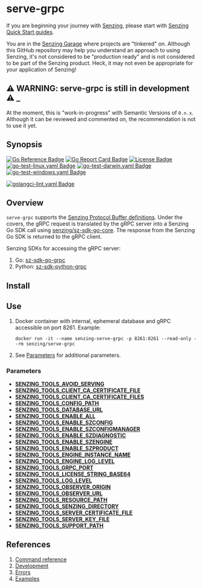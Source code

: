 # serve-grpc

If you are beginning your journey with [Senzing],
please start with [Senzing Quick Start guides].

You are in the [Senzing Garage] where projects are "tinkered" on.
Although this GitHub repository may help you understand an approach to using Senzing,
it's not considered to be "production ready" and is not considered to be part of the Senzing product.
Heck, it may not even be appropriate for your application of Senzing!

## :warning: WARNING: serve-grpc is still in development :warning: _

At the moment, this is "work-in-progress" with Semantic Versions of `0.n.x`.
Although it can be reviewed and commented on,
the recommendation is not to use it yet.

## Synopsis

[![Go Reference Badge]][Package reference]
[![Go Report Card Badge]][Go Report Card]
[![License Badge]][License]
[![go-test-linux.yaml Badge]][go-test-linux.yaml]
[![go-test-darwin.yaml Badge]][go-test-darwin.yaml]
[![go-test-windows.yaml Badge]][go-test-windows.yaml]

[![golangci-lint.yaml Badge]][golangci-lint.yaml]

## Overview

`serve-grpc` supports the [Senzing Protocol Buffer definitions].
Under the covers, the gRPC request is translated by the gRPC server into a Senzing Go SDK call using [senzing/sz-sdk-go-core].
The response from the Senzing Go SDK is returned to the gRPC client.

Senzing SDKs for accessing the gRPC server:

1. Go: [sz-sdk-go-grpc]
1. Python: [sz-sdk-python-grpc]

## Install

## Use

1. Docker container with internal, ephemeral database and
   gRPC accessible on port 8261.
   Example:

    ```console
    docker run -it --name senzing-serve-grpc -p 8261:8261 --read-only --rm senzing/serve-grpc
    ```

1. See [Parameters](#parameters) for additional parameters.

### Parameters

- **[SENZING_TOOLS_AVOID_SERVING]**
- **[SENZING_TOOLS_CLIENT_CA_CERTIFICATE_FILE]**
- **[SENZING_TOOLS_CLIENT_CA_CERTIFICATE_FILES]**
- **[SENZING_TOOLS_CONFIG_PATH]**
- **[SENZING_TOOLS_DATABASE_URL]**
- **[SENZING_TOOLS_ENABLE_ALL]**
- **[SENZING_TOOLS_ENABLE_SZCONFIG]**
- **[SENZING_TOOLS_ENABLE_SZCONFIGMANAGER]**
- **[SENZING_TOOLS_ENABLE_SZDIAGNOSTIC]**
- **[SENZING_TOOLS_ENABLE_SZENGINE]**
- **[SENZING_TOOLS_ENABLE_SZPRODUCT]**
- **[SENZING_TOOLS_ENGINE_INSTANCE_NAME]**
- **[SENZING_TOOLS_ENGINE_LOG_LEVEL]**
- **[SENZING_TOOLS_GRPC_PORT]**
- **[SENZING_TOOLS_LICENSE_STRING_BASE64]**
- **[SENZING_TOOLS_LOG_LEVEL]**
- **[SENZING_TOOLS_OBSERVER_ORIGIN]**
- **[SENZING_TOOLS_OBSERVER_URL]**
- **[SENZING_TOOLS_RESOURCE_PATH]**
- **[SENZING_TOOLS_SENZING_DIRECTORY]**
- **[SENZING_TOOLS_SERVER_CERTIFICATE_FILE]**
- **[SENZING_TOOLS_SERVER_KEY_FILE]**
- **[SENZING_TOOLS_SUPPORT_PATH]**

## References

1. [Command reference]
1. [Development]
1. [Errors]
1. [Examples]

[Command reference]: https://hub.senzing.com/senzing-tools/senzing-tools_serve-grpc.html
[Development]: docs/development.md
[Errors]: docs/errors.md
[Examples]: docs/examples.md
[Go Reference Badge]: https://pkg.go.dev/badge/github.com/senzing-garage/serve-grpc.svg
[Go Report Card Badge]: https://goreportcard.com/badge/github.com/senzing-garage/serve-grpc
[Go Report Card]: https://goreportcard.com/report/github.com/senzing-garage/serve-grpc
[go-test-darwin.yaml Badge]: https://github.com/senzing-garage/serve-grpc/actions/workflows/go-test-darwin.yaml/badge.svg
[go-test-darwin.yaml]: https://github.com/senzing-garage/serve-grpc/actions/workflows/go-test-darwin.yaml
[go-test-linux.yaml Badge]: https://github.com/senzing-garage/serve-grpc/actions/workflows/go-test-linux.yaml/badge.svg
[go-test-linux.yaml]: https://github.com/senzing-garage/serve-grpc/actions/workflows/go-test-linux.yaml
[go-test-windows.yaml Badge]: https://github.com/senzing-garage/serve-grpc/actions/workflows/go-test-windows.yaml/badge.svg
[go-test-windows.yaml]: https://github.com/senzing-garage/serve-grpc/actions/workflows/go-test-windows.yaml
[golangci-lint.yaml Badge]: https://github.com/senzing-garage/serve-grpc/actions/workflows/golangci-lint.yaml/badge.svg
[golangci-lint.yaml]: https://github.com/senzing-garage/serve-grpc/actions/workflows/golangci-lint.yaml
[License Badge]: https://img.shields.io/badge/License-Apache2-brightgreen.svg
[License]: https://github.com/senzing-garage/serve-grpc/blob/main/LICENSE
[Package reference]: https://pkg.go.dev/github.com/senzing-garage/serve-grpc
[Senzing Garage]: https://github.com/senzing-garage
[Senzing Protocol Buffer definitions]: https://github.com/senzing-garage/sz-sdk-proto
[Senzing Quick Start guides]: https://docs.senzing.com/quickstart/
[SENZING_TOOLS_AVOID_SERVING]: https://github.com/senzing-garage/knowledge-base/blob/main/lists/environment-variables.md#senzing_tools_avoid_serving
[SENZING_TOOLS_CLIENT_CA_CERTIFICATE_FILE]: https://github.com/senzing-garage/knowledge-base/blob/main/lists/environment-variables.md#senzing_tools_client_certificate_file
[SENZING_TOOLS_CLIENT_CA_CERTIFICATE_FILES]: https://github.com/senzing-garage/knowledge-base/blob/main/lists/environment-variables.md#senzing_tools_client_ca_certificate_files
[SENZING_TOOLS_CONFIG_PATH]: https://github.com/senzing-garage/knowledge-base/blob/main/lists/environment-variables.md#senzing_tools_config_path
[SENZING_TOOLS_DATABASE_URL]: https://github.com/senzing-garage/knowledge-base/blob/main/lists/environment-variables.md#senzing_tools_database_url
[SENZING_TOOLS_ENABLE_ALL]: https://github.com/senzing-garage/knowledge-base/blob/main/lists/environment-variables.md#senzing_tools_enable_all
[SENZING_TOOLS_ENABLE_SZCONFIG]: https://github.com/senzing-garage/knowledge-base/blob/main/lists/environment-variables.md#senzing_tools_enable_szconfig
[SENZING_TOOLS_ENABLE_SZCONFIGMANAGER]: https://github.com/senzing-garage/knowledge-base/blob/main/lists/environment-variables.md#senzing_tools_enable_szconfigmanager
[SENZING_TOOLS_ENABLE_SZDIAGNOSTIC]: https://github.com/senzing-garage/knowledge-base/blob/main/lists/environment-variables.md#senzing_tools_enable_szdiagnostic
[SENZING_TOOLS_ENABLE_SZENGINE]: https://github.com/senzing-garage/knowledge-base/blob/main/lists/environment-variables.md#senzing_tools_enable_szengine
[SENZING_TOOLS_ENABLE_SZPRODUCT]: https://github.com/senzing-garage/knowledge-base/blob/main/lists/environment-variables.md#senzing_tools_enable_szproduct
[SENZING_TOOLS_ENGINE_INSTANCE_NAME]: https://github.com/senzing-garage/knowledge-base/blob/main/lists/environment-variables.md#senzing_tools_engine_instance_name
[SENZING_TOOLS_ENGINE_LOG_LEVEL]: https://github.com/senzing-garage/knowledge-base/blob/main/lists/environment-variables.md#senzing_tools_engine_log_level
[SENZING_TOOLS_GRPC_PORT]: https://github.com/senzing-garage/knowledge-base/blob/main/lists/environment-variables.md#senzing_tools_grpc_port
[SENZING_TOOLS_LICENSE_STRING_BASE64]: https://github.com/senzing-garage/knowledge-base/blob/main/lists/environment-variables.md#senzing_tools_license_string_base64
[SENZING_TOOLS_LOG_LEVEL]: https://github.com/senzing-garage/knowledge-base/blob/main/lists/environment-variables.md#senzing_tools_log_level
[SENZING_TOOLS_OBSERVER_ORIGIN]: https://github.com/senzing-garage/knowledge-base/blob/main/lists/environment-variables.md#senzing_observer_origin
[SENZING_TOOLS_OBSERVER_URL]: https://github.com/senzing-garage/knowledge-base/blob/main/lists/environment-variables.md#senzing_tools_observer_url
[SENZING_TOOLS_RESOURCE_PATH]: https://github.com/senzing-garage/knowledge-base/blob/main/lists/environment-variables.md#senzing_tools_resource_path
[SENZING_TOOLS_SENZING_DIRECTORY]: https://github.com/senzing-garage/knowledge-base/blob/main/lists/environment-variables.md#senzing_tools_senzing_directory
[SENZING_TOOLS_SERVER_CERTIFICATE_FILE]: https://github.com/senzing-garage/knowledge-base/blob/main/lists/environment-variables.md#senzing_tools_server_certificate_file
[SENZING_TOOLS_SERVER_KEY_FILE]: https://github.com/senzing-garage/knowledge-base/blob/main/lists/environment-variables.md#senzing_tools_server_key_file
[SENZING_TOOLS_SUPPORT_PATH]: https://github.com/senzing-garage/knowledge-base/blob/main/lists/environment-variables.md#senzing_tools_support_path
[Senzing]: https://senzing.com/
[senzing/sz-sdk-go-core]: https://github.com/senzing-garage/sz-sdk-go-core
[sz-sdk-go-grpc]: https://github.com/senzing-garage/sz-sdk-go-grpc
[sz-sdk-python-grpc]: https://github.com/senzing-garage/sz-sdk-python-grpc

